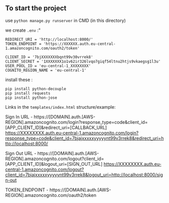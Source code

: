## To start the project
use `python manage.py runserver` in CMD (in this directory)

we create `.env` :"
```
REDIRECT_URI = 'http://localhost:8000/'
TOKEN_ENDPOINT = 'https://XXXXXX.auth.eu-central-1.amazoncognito.com/oauth2/token'

CLIENT_ID = '7bjXXXXXXXbqnt99v30vrrek8'
CLIENT_SECRET = '1XXXXXXX1o1v62ir326lvqo7giqf54ltnu2htjs9vkaegsg1l3u'
USER_POOL_ID = 'eu-central-1_XXXXXXXX'
COGNITO_REGION_NAME = 'eu-central-1'
```
install these :
```
pip install python-decouple
pip install requests
pip install python-jose
```
Links in the `templates/index.html` structure/example:

Sign In URL -
https://[DOMAIN].auth.[AWS-REGION].amazoncognito.com/login?response_type=code&client_id=[APP_CLIENT_ID]&redirect_uri=[CALLBACK_URL]
https://XXXXXXXX.auth.eu-central-1.amazoncognito.com/login?response_type=code&client_id=7bjajxxxxxyyyyynt99v3rrek8&redirect_uri=http://localhost:8000/

Sign Out URL -
https://[DOMAIN].auth.[AWS-REGION].amazoncognito.com/logout?client_id=[APP_CLIENT_ID]&logout_uri=[SIGN_OUT_URL]
https://XXXXXXXX.auth.eu-central-1.amazoncognito.com/logout?client_id=7bjajxxxxxyyyyynt99v3rrek8&logout_uri=http://localhost:8000/sign-out

TOKEN_ENDPOINT -
https://[DOMAIN].auth.[AWS-REGION].amazoncognito.com/oauth2/token